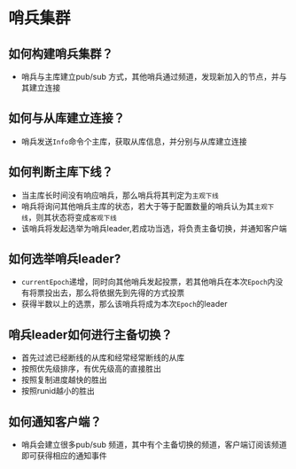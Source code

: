 # 哨兵集群
## 如何构建哨兵集群？
* 哨兵与主库建立pub/sub 方式，其他哨兵通过频道，发现新加入的节点，并与其建立连接

## 如何与从库建立连接？
* 哨兵发送`Info`命令个主库，获取从库信息，并分别与从库建立连接

## 如何判断主库下线？
* 当主库长时间没有响应哨兵，那么哨兵将其判定为`主观下线`
* 哨兵将询问其他哨兵主库的状态，若大于等于配置数量的哨兵认为其`主观下线`，则其状态将变成`客观下线`
* 该哨兵将发起选举为哨兵leader,若成功当选，将负责主备切换，并通知客户端

## 如何选举哨兵leader?
* `currentEpoch`递增，同时向其他哨兵发起投票，若其他哨兵在本次`Epoch`内没有将票投出去，那么将依据先到先得的方式投票
* 获得半数以上的选票，那么该哨兵将成为本次`Epoch`的leader

## 哨兵leader如何进行主备切换？
* 首先过滤已经断线的从库和经常经常断线的从库
* 按照优先级排序，有优先级高的直接胜出
* 按照复制进度越快的胜出
* 按照runid越小的胜出

## 如何通知客户端？
* 哨兵会建立很多pub/sub 频道，其中有个主备切换的频道，客户端订阅该频道即可获得相应的通知事件